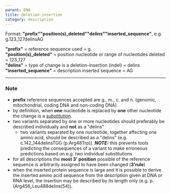```yaml
---
parent: DNA
title: deletion-insertion
category: description
---
```


Format:   **"prefix""position(s)\_deleted""delins""inserted_sequence"**,  e.g. g.123\_127delinsAG

**"prefix"**  =  reference sequence used  =  g.<br>
**"position(s)\_deleted"**  =  position nucleotide or range of nucleotides deleted  =  123\_127<br>
**"delins"**  =  type of change is a deletion-insertion (indel)  =  delins<br>
**"inserted\_sequence"**  =  description inserted sequence  =  AG<br>

---

### Note

*	**prefix** reference sequences accepted are g., m., c. and n. (genomic, mitochondrial, coding DNA and non-coding DNA).
*	by definition, when **one** nucleotide is replaced by **one** other nucleotide the change is a [_substitution_](/recommendations/DNA/variant/substitution/).
*	two variants separated by one or more nucleotides should preferably be described individually and **not** as a "delins"
	*	two variants separated by one nucleotide, together affecting one amino acid, should be described as a "delins" (e.g. c.142_144delinsTGG (p.Arg48Trp)).
	**_NOTE:_**	this prevents tools predicting the consequences of a variant to make erroneous predictions based on e.g. two individual substitutions
*	for all descriptions the **most 3' position** possible of the reference sequence is arbitrarily assigned to have been changed (**3'rule**)
*	when the inserted protein sequence is large and it is possible to derive the inserted amino acid sequence from the description given at DNA or RNA level, the insertion may be described by its length only (e.g. p.(Arg456_Leu488delins(54)).
